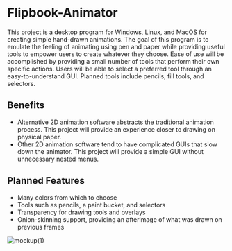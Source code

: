 # Flipbook-Animator

This project is a desktop program for Windows, Linux, and MacOS for creating simple
hand-drawn animations. The goal of this program is to emulate the feeling of animating using pen and
paper while providing useful tools to empower users to create whatever they choose.
Ease of use will be accomplished by providing a small number of tools that perform their own
specific actions. Users will be able to select a preferred tool through an easy-to-understand GUI. Planned
tools include pencils, fill tools, and selectors.
## Benefits
- Alternative 2D animation software abstracts the traditional animation process. This project will
provide an experience closer to drawing on physical paper.
- Other 2D animation software tend to have complicated GUIs that slow down the animator. This
project will provide a simple GUI without unnecessary nested menus.
## Planned Features
- Many colors from which to choose
- Tools such as pencils, a paint bucket, and selectors
- Transparency for drawing tools and overlays
- Onion-skinning support, providing an afterimage of what was drawn on previous frames

![mockup(1)](https://user-images.githubusercontent.com/50560574/140585774-16a7c642-6706-4012-bcba-77eab78e9db7.png)
